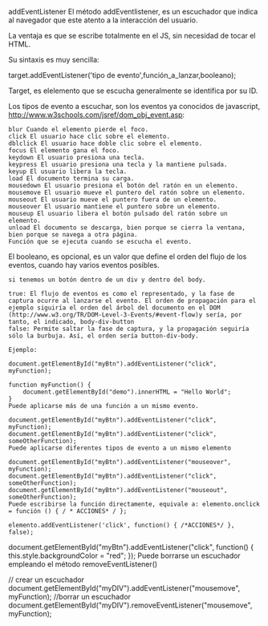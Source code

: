 addEventListener
El método addEventlistener, es un escuchador que indica al navegador que este atento a la interacción del usuario.

La ventaja es que se escribe totalmente en el JS, sin necesidad de tocar el HTML.

Su sintaxis es muy sencilla:

target.addEventListener('tipo de evento',función_a_lanzar,booleano);

Target, es elelemento que se escucha generalmente se identifica por su ID.

Los tipos de evento a escuchar, son los eventos ya conocidos de javascript, http://www.w3schools.com/jsref/dom_obj_event.asp:

    blur Cuando el elemento pierde el foco.
    click El usuario hace clic sobre el elemento.
    dblclick El usuario hace doble clic sobre el elemento.
    focus El elemento gana el foco.
    keydown El usuario presiona una tecla.
    keypress El usuario presiona una tecla y la mantiene pulsada.
    keyup El usuario libera la tecla.
    load El documento termina su carga.
    mousedown El usuario presiona el botón del ratón en un elemento.
    mousemove El usuario mueve el puntero del ratón sobre un elemento.
    mouseout El usuario mueve el puntero fuera de un elemento.
    mouseover El usuario mantiene el puntero sobre un elemento.
    mouseup El usuario libera el botón pulsado del ratón sobre un elemento.
    unload El documento se descarga, bien porque se cierra la ventana, bien porque se navega a otra página.
    Función que se ejecuta cuando se escucha el evento.

El booleano, es opcional, es un valor que define el orden del flujo de los eventos, cuando hay varios eventos posibles.

    si tenemos un botón dentro de un div y dentro del body.

    true: El flujo de eventos es como el representado, y la fase de captura ocurre al lanzarse el evento. El orden de propagación para el ejemplo siguiría el orden del árbol del documento en el DOM (http://www.w3.org/TR/DOM-Level-3-Events/#event-flow)y sería, por tanto, el indicado, body-div-button
    false: Permite saltar la fase de captura, y la propagación seguiría sólo la burbuja. Así, el orden sería button-div-body.

    Ejemplo:

    document.getElementById("myBtn").addEventListener("click", myFunction);

    function myFunction() {
        document.getElementById("demo").innerHTML = "Hello World";
    }
    Puede aplicarse más de una función a un mismo evento.

    document.getElementById("myBtn").addEventListener("click", myFunction);
    document.getElementById("myBtn").addEventListener("click", someOtherFunction);
    Puede aplicarse diferentes tipos de evento a un mismo elemento

    document.getElementById("myBtn").addEventListener("mouseover", myFunction);
    document.getElementById("myBtn").addEventListener("click", someOtherFunction);
    document.getElementById("myBtn").addEventListener("mouseout", someOtherFunction);
    Puede escribirse la función directamente, equivale a: elemento.onclick = función () { / * ACCIONES* / };

    elemento.addEventListener('click', function() { /*ACCIONES*/ }, false);

document.getElementById("myBtn").addEventListener("click", function() {
this.style.backgroundColor = "red";
});
Puede borrarse un escuchador empleando el método removeEventListener()

// crear un escuchador
document.getElementById("myDIV").addEventListener("mousemove", myFunction);
//borrar un escuchador
document.getElementById("myDIV").removeEventListener("mousemove", myFunction);